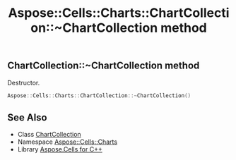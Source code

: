 ﻿---
title: Aspose::Cells::Charts::ChartCollection::~ChartCollection method
linktitle: ~ChartCollection
second_title: Aspose.Cells for C++ API Reference
description: 'Aspose::Cells::Charts::ChartCollection::~ChartCollection method. Destructor in C++.'
type: docs
weight: 200
url: /cpp/aspose.cells.charts/chartcollection/~chartcollection/
---
## ChartCollection::~ChartCollection method


Destructor.

```cpp
Aspose::Cells::Charts::ChartCollection::~ChartCollection()
```

## See Also

* Class [ChartCollection](../)
* Namespace [Aspose::Cells::Charts](../../)
* Library [Aspose.Cells for C++](../../../)
